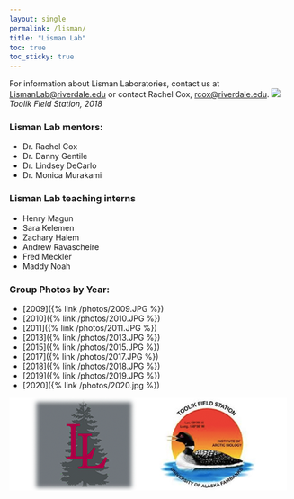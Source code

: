 ```yaml
---
layout: single
permalink: /lisman/
title: "Lisman Lab"
toc: true
toc_sticky: true
---
```

For information about Lisman Laboratories, contact us at
<LismanLab@riverdale.edu> or contact Rachel Cox, <rcox@riverdale.edu>.
![](/photos/toolik_2018_border.jpg)
*Toolik Field Station, 2018*

### Lisman Lab mentors:
* Dr. Rachel Cox
* Dr. Danny Gentile
* Dr. Lindsey DeCarlo
* Dr. Monica Murakami

### Lisman Lab teaching interns
* Henry Magun
* Sara Kelemen
* Zachary Halem
* Andrew Ravascheire
* Fred Meckler
* Maddy Noah

### Group Photos by Year:  
* [2009]({% link /photos/2009.JPG %})  
* [2010]({% link /photos/2010.JPG %})  
* [2011]({% link /photos/2011.JPG %})  
* [2013]({% link /photos/2013.JPG %})  
* [2015]({% link /photos/2015.JPG %})  
* [2017]({% link /photos/2017.JPG %})  
* [2018]({% link /photos/2018.JPG %})    
* [2019]({% link /photos/2019.JPG %})
* [2020]({% link /photos/2020.jpg %})

![](/photos/lisman_toolik_logo.png)  
